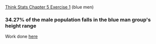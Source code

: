 [Think Stats Chapter 5 Exercise 1](http://greenteapress.com/thinkstats2/html/thinkstats2006.html#toc50) (blue men)

### 34.27% of the male population falls in the blue man group's height range

Work done [here](./thinkstats_2/code/Ryan-ch5-ex1.ipynb)
